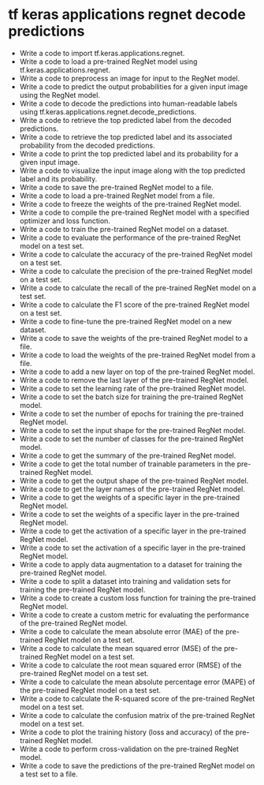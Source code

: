 # tf keras applications regnet decode predictions

- Write a code to import tf.keras.applications.regnet.
- Write a code to load a pre-trained RegNet model using tf.keras.applications.regnet.
- Write a code to preprocess an image for input to the RegNet model.
- Write a code to predict the output probabilities for a given input image using the RegNet model.
- Write a code to decode the predictions into human-readable labels using tf.keras.applications.regnet.decode_predictions.
- Write a code to retrieve the top predicted label from the decoded predictions.
- Write a code to retrieve the top predicted label and its associated probability from the decoded predictions.
- Write a code to print the top predicted label and its probability for a given input image.
- Write a code to visualize the input image along with the top predicted label and its probability.
- Write a code to save the pre-trained RegNet model to a file.
- Write a code to load a pre-trained RegNet model from a file.
- Write a code to freeze the weights of the pre-trained RegNet model.
- Write a code to compile the pre-trained RegNet model with a specified optimizer and loss function.
- Write a code to train the pre-trained RegNet model on a dataset.
- Write a code to evaluate the performance of the pre-trained RegNet model on a test set.
- Write a code to calculate the accuracy of the pre-trained RegNet model on a test set.
- Write a code to calculate the precision of the pre-trained RegNet model on a test set.
- Write a code to calculate the recall of the pre-trained RegNet model on a test set.
- Write a code to calculate the F1 score of the pre-trained RegNet model on a test set.
- Write a code to fine-tune the pre-trained RegNet model on a new dataset.
- Write a code to save the weights of the pre-trained RegNet model to a file.
- Write a code to load the weights of the pre-trained RegNet model from a file.
- Write a code to add a new layer on top of the pre-trained RegNet model.
- Write a code to remove the last layer of the pre-trained RegNet model.
- Write a code to set the learning rate of the pre-trained RegNet model.
- Write a code to set the batch size for training the pre-trained RegNet model.
- Write a code to set the number of epochs for training the pre-trained RegNet model.
- Write a code to set the input shape for the pre-trained RegNet model.
- Write a code to set the number of classes for the pre-trained RegNet model.
- Write a code to get the summary of the pre-trained RegNet model.
- Write a code to get the total number of trainable parameters in the pre-trained RegNet model.
- Write a code to get the output shape of the pre-trained RegNet model.
- Write a code to get the layer names of the pre-trained RegNet model.
- Write a code to get the weights of a specific layer in the pre-trained RegNet model.
- Write a code to set the weights of a specific layer in the pre-trained RegNet model.
- Write a code to get the activation of a specific layer in the pre-trained RegNet model.
- Write a code to set the activation of a specific layer in the pre-trained RegNet model.
- Write a code to apply data augmentation to a dataset for training the pre-trained RegNet model.
- Write a code to split a dataset into training and validation sets for training the pre-trained RegNet model.
- Write a code to create a custom loss function for training the pre-trained RegNet model.
- Write a code to create a custom metric for evaluating the performance of the pre-trained RegNet model.
- Write a code to calculate the mean absolute error (MAE) of the pre-trained RegNet model on a test set.
- Write a code to calculate the mean squared error (MSE) of the pre-trained RegNet model on a test set.
- Write a code to calculate the root mean squared error (RMSE) of the pre-trained RegNet model on a test set.
- Write a code to calculate the mean absolute percentage error (MAPE) of the pre-trained RegNet model on a test set.
- Write a code to calculate the R-squared score of the pre-trained RegNet model on a test set.
- Write a code to calculate the confusion matrix of the pre-trained RegNet model on a test set.
- Write a code to plot the training history (loss and accuracy) of the pre-trained RegNet model.
- Write a code to perform cross-validation on the pre-trained RegNet model.
- Write a code to save the predictions of the pre-trained RegNet model on a test set to a file.